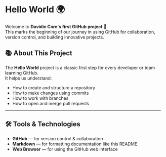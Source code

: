 # Hello World 🌍

Welcome to **Davidic Core's first GitHub project** 🚀  
This marks the beginning of our journey in using GitHub for collaboration, version control, and building innovative projects.

## 📚 About This Project
The **Hello World** project is a classic first step for every developer or team learning GitHub.  
It helps us understand:
- How to create and structure a repository
- How to make changes using commits
- How to work with branches
- How to open and merge pull requests
---
## 🛠 Tools & Technologies
- **GitHub** — for version control & collaboration  
- **Markdown** — for formatting documentation like this README  
- **Web Browser** — for using the GitHub web interface
